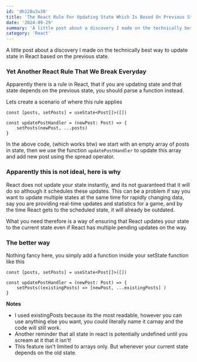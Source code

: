 ```yaml
---
id: 'dh128u3u38'
title: 'The React Rule For Updating State Which Is Based On Previous State'
date: '2024-09-29'
summary: 'A little post about a discovery I made on the technically best way to update state in React based on the previous state.'
category: 'React'
---
```


A little post about a discovery I made on the technically best way to update state in React based on the previous state.

### Yet Another React Rule That We Break Everyday

Apparently there is a rule in React, that if you are updating state and that state depends on the previous state, you should parse a function instead.

Lets create a scenario of where this rule applies

```tsx
const [posts, setPosts] = useState<Post[]>([])

const updatePostHandler = (newPost: Post) => {
	setPosts(newPost, ...posts)
}
```

In the above code, (which works btw) we start with an empty array of posts in state, then we use the function `updatePostHandler` to update this array and add new post using the spread operator.

### Apparently this is not ideal, here is why

React does not update your state instantly, and its not guaranteed that it will do so although it schedules these updates. This can be a problem if say you want to update multiple states at the same time for rapidly changing data, say you are providing real-time updates and statistics for a game, and by the time React gets to the scheduled state, it will already be outdated. 

What you need therefore is a way of ensuring that React updates your state to the current state even if React has multiple pending updates on the way. 

### The better way

Nothing fancy here, you simply add a function inside your setState function like this

```tsx
const [posts, setPosts] = useState<Post[]>([])

const updatePostHandler = (newPost: Post) => {
	setPosts((existingPosts) => [newPost, ...existingPosts] )
}
```

**Notes**

- I used existingPosts because its the most readable, however you can use anything else you want, you could literally name it carnay and the code will still work.
- Another reminder that all state in react is potentially undefined until you scream at it that it isn’t!
- This feature isn't limited to arrays only. But whenever your current state depends on the old state. 